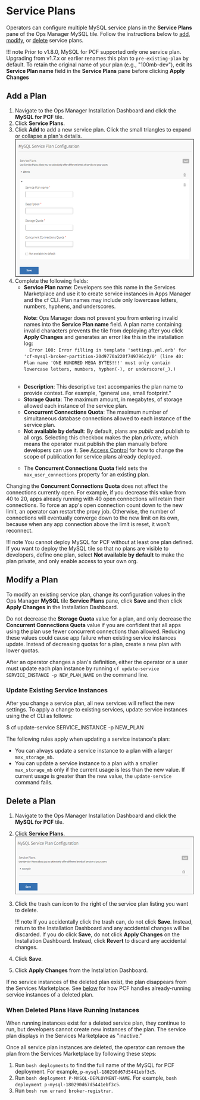 # Service Plans

Operators can configure multiple MySQL service plans in the **Service Plans** pane of the Ops Manager MySQL tile. Follow the instructions below to [add](#add-plan), [modify](#modify-plan), or [delete](#delete-plan) service plans.

!!! note 
    Prior to v1.8.0, MySQL for PCF supported only one service plan. Upgrading from v1.7.x or earlier renames this plan to  <code>pre-existing-plan</code> by default. To retain the original name of your plan (e.g., "100mb-dev"), edit its <strong>Service Plan name</strong> field in the <strong>Service Plans</strong> pane before clicking <strong>Apply Changes</strong>

## Add a Plan

1. Navigate to the Ops Manager Installation Dashboard and click the **MySQL for PCF** tile.
1. Click **Service Plans**.
1. Click **Add** to add a new service plan. Click the small triangles to expand or collapse a plan's details.
	![Configure Service Plans](images/config-service-plans.png)
1. Complete the following fields:
	- **Service Plan name**: Developers see this name in the Services Marketplace and use it to create service instances in Apps Manager and the cf CLI. Plan names may include only lowercase letters, numbers, hyphens, and underscores.
	  <p class="note"><strong>Note</strong>: Ops Manager does not prevent you from entering invalid names into the <strong>Service Plan name</strong> field. A plan name containing invalid characters prevents the tile from deploying after you click <strong>Apply Changes</strong> and generates an error like this in the installation log:
	    <code>
	    Error 100: Error filling in template 'settings.yml.erb' for 'cf-mysql-broker-partition-20d9770a220f749796c2/0' (line 40: Plan name 'ONE HUNDRED MEGA BYTES!!!' must only contain lowercase letters, numbers, hyphen(-), or underscore(_).)
	    </code>
	  </p>
	- **Description**: This descriptive text accompanies the plan name to provide context. For example, "general use, small footprint."
	- **Storage Quota**: The maximum amount, in megabytes, of storage allowed each instance of the service plan.
	- **Concurrent Connections Quota**: The maximum number of simultaneous database connections allowed to each instance of the service plan.
	- **Not available by default**: By default, plans are _public_ and publish to all orgs. Selecting this checkbox makes the plan _private_, which means the operator must publish the plan manually before developers can use it.
	See [Access Control](http://docs.pivotal.io/pivotalcf/services/access-control.html) for how to change the scope of publication for service plans already deployed.</p>
	- The **Concurrent Connections Quota** field sets the `max_user_connections` property for an existing plan.

Changing the **Concurrent Connections Quota** does not affect the connections currently open. For example, if you decrease this value from 40 to 20, apps already running with 40 open connections will retain their connections. To  force an app's open connection count down to the new limit, an operator can restart the proxy job. Otherwise, the number of connections will eventually converge down to the new limit on its own, because when any app connection above the limit is reset, it won't reconnect.

!!! note 
    You cannot deploy MySQL for PCF without at least one plan defined. If you want to deploy the MySQL tile so that no plans are visible to developers, define one plan, select <strong>Not available by default</strong> to make the plan private, and only enable access to your own org.

## Modify a Plan

To modify an existing service plan, change its configuration values in the Ops Manager **MySQL** tile **Service Plans** pane, click **Save** and then click **Apply Changes** in the Installation Dashboard.

Do not decrease the **Storage Quota** value for a plan, and only decrease the **Concurrent Connections Quota** value if you are confident that all apps using the plan use fewer concurrent connections than allowed. Reducing these values could cause app failure when existing service instances update. Instead of decreasing quotas for a plan, create a new plan with lower quotas.

After an operator changes a plan's definition, either the operator or a user must update each plan instance by running <code>cf update-service SERVICE\_INSTANCE -p NEW\_PLAN\_NAME</code> on the command line.

### Update Existing Service Instances

After you change a service plan, all new services will reflect the new settings. To apply a change to existing services, update service instances using the cf CLI as follows:

<p class="terminal">$ cf update-service SERVICE_INSTANCE -p NEW_PLAN</p>

The following rules apply when updating a service instance's plan:

* You can always update a service instance to a plan with a larger `max_storage_mb`.
* You can update a service instance to a plan with a smaller `max_storage_mb` only if the current usage is less than the new value. If current usage is greater than the new value, the `update-service` command fails.

## Delete a Plan

1. Navigate to the Ops Manager Installation Dashboard and click the **MySQL for PCF** tile.
1. Click **Service Plans**.
	![Delete Plan](images/delete-plan.png)
1. Click the trash can icon to the right of the service plan listing you want to delete.

	!!! note 
	    If you accidentally click the trash can, do not click <strong>Save</strong>. Instead, return to the Installation Dashboard and any accidental changes will be discarded. If you do click <strong>Save</strong>, do not click <strong>Apply Changes</strong> on the Installation Dashboard. Instead, click <strong>Revert</strong> to discard any accidental changes.
	    
1. Click **Save**.
1. Click **Apply Changes** from the Installation Dashboard.

If no service instances of the deleted plan exist, the plan disappears from the Services Marketplace. See [below](#deleted-plan-instances) for how PCF handles already-running service instances of a deleted plan.

### When Deleted Plans Have Running Instances

When running instances exist for a deleted service plan, they continue to run, but developers cannot create new instances of the plan. The service plan displays in the Services Marketplace as "inactive."

Once all service plan instances are deleted, the operator can remove the plan from the Services Marketplace by following these steps:

1. Run `bosh deployments` to find the full name of the MySQL for PCF deployment. For example, `p-mysql-180290d67d5441ebf3c5`.
1. Run `bosh deployment P-MYSQL-DEPLOYMENT-NAME`. For example, `bosh deployment p-mysql-180290d67d5441ebf3c5`.
1. Run `bosh run errand broker-registrar`.
